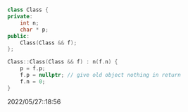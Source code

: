 # 
```c++
class Class {
private: 
	int n;
	char * p;
public:
	Class(Class && f);
};

Class::Class(Class && f) : n(f.n) {
	p = f.p;
	f.p = nullptr; // give old object nothing in return
	f.n = 0;
}
```

2022/05/27::18:56
